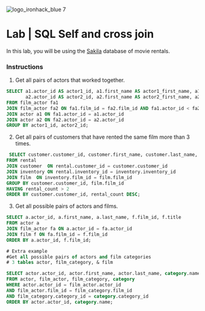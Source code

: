 ![logo_ironhack_blue 7](https://user-images.githubusercontent.com/23629340/40541063-a07a0a8a-601a-11e8-91b5-2f13e4e6b441.png)

# Lab | SQL Self and cross join

In this lab, you will be using the [Sakila](https://dev.mysql.com/doc/sakila/en/) database of movie rentals.

### Instructions

1. Get all pairs of actors that worked together.

```sql
SELECT a1.actor_id AS actor1_id, a1.first_name AS actor1_first_name, a1.last_name AS actor1_last_name,
       a2.actor_id AS actor2_id, a2.first_name AS actor2_first_name, a2.last_name AS actor2_last_name
FROM film_actor fa1
JOIN film_actor fa2 ON fa1.film_id = fa2.film_id AND fa1.actor_id < fa2.actor_id
JOIN actor a1 ON fa1.actor_id = a1.actor_id
JOIN actor a2 ON fa2.actor_id = a2.actor_id
GROUP BY actor1_id, actor2_id;

```

2. Get all pairs of customers that have rented the same film more than 3 times.

```sql
 SELECT customer.customer_id, customer.first_name, customer.last_name, film.title, COUNT(*) AS rental_count
FROM rental 
JOIN customer  ON rental.customer_id = customer.customer_id
JOIN inventory ON rental.inventory_id = inventory.inventory_id
JOIN film  ON inventory.film_id = film.film_id
GROUP BY customer.customer_id, film.film_id
HAVING rental_count > 2
ORDER BY customer.customer_id, rental_count DESC;

```

3. Get all possible pairs of actors and films.


```sql
SELECT a.actor_id, a.first_name, a.last_name, f.film_id, f.title
FROM actor a
JOIN film_actor fa ON a.actor_id = fa.actor_id
JOIN film f ON fa.film_id = f.film_id
ORDER BY a.actor_id, f.film_id;

```


```sql
# Extra example 
#Get all possible pairs of actors and film categories
# 3 tables actor, film_category, & film

SELECT actor.actor_id, actor.first_name, actor.last_name, category.name
FROM actor, film_actor, film_category, category
WHERE actor.actor_id = film_actor.actor_id
AND film_actor.film_id = film_category.film_id
AND film_category.category_id = category.category_id
ORDER BY actor.actor_id, category.name;
```